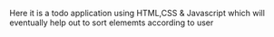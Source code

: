 Here it is a todo application using HTML,CSS & Javascript 
which will eventually help out to sort elememts according to user
